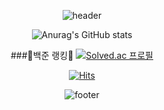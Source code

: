 <div align=center>
  
  ![header](https://capsule-render.vercel.app/api?type=waving&color=0:FFFB00,100:0FC700&height=300&text=welcome&fontSize=95&fontColor=FFFFFF&fontAlignY=35&animation=fadeIn&desc=HeeSeon's%20GitHub&descSize=35&descAlignY=55)
  
  
  ![Anurag's GitHub stats](https://github-readme-stats.vercel.app/api?username=hsgh085&show_icons=true&theme=radical)
  
  ###🌟백준 랭킹🌟
  [![Solved.ac
프로필](http://mazassumnida.wtf/api/v2/generate_badge?boj=lynn917)](https://solved.ac/lynn917/)
  
  [![Hits](https://hits.seeyoufarm.com/api/count/incr/badge.svg?url=https%3A%2F%2Fgithub.com%2Fhsgh085&count_bg=%2379C83D&title_bg=%23065300&icon=furrynetwork.svg&icon_color=%23E7E7E7&title=visit&edge_flat=false)](https://hits.seeyoufarm.com)
  
  ![footer](https://capsule-render.vercel.app/api?section=footer&type=waving&color=0:EEFF00,100:0FC700&height=150)
</div>
<!--
**hsgh085/hsgh085** is a ✨ _special_ ✨ repository because its `README.md` (this file) appears on your GitHub profile.

Here are some ideas to get you started:

- 🔭 I’m currently working on ...
- 🌱 I’m currently learning ...
- 👯 I’m looking to collaborate on ...
- 🤔 I’m looking for help with ...
- 💬 Ask me about ...
- 📫 How to reach me: ...
- 😄 Pronouns: ...
- ⚡ Fun fact: ...
-->

